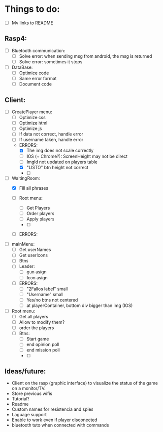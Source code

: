 # Things to do:

- [ ] Mv links to README
## Rasp4:
- [ ] Bluetooth communication:
    - [ ] Solve error: when sending msg from android, the msg is returned
    - [ ] Solve error: sometimes it stops
- [ ] DataBase:
    - [ ] Optimice code
    - [ ] Same error format
    - [ ] Document code

## Client:
- [ ] CreatePlayer menu:
    - [ ] Optimize css
    - [ ] Optimize html
    - [ ] Optimize js
    - [ ] If data not correct, handle error
    - [ ] If username taken, handle error
    - ERRORS:
        - [x] The img does not scale correctly
        - [ ] IOS (+ Chrome?): ScreenHeight may not be direct
        - [ ] ImgId not updated on players table
        - [x] "LISTO" btn height not correct
        - [ ] 
- [ ] WaitingRoom:
    - [x] Fill all phrases
    - [ ] Root menu:
        - [ ] Get Players
        - [ ] Order players
        - [ ] Apply players
        - [ ] 
    - [ ] ERRORS:

        
- [ ] mainMenu:
    - [ ] Get userNames
    - [ ] Get userIcons
    - [ ] Btns
    - [ ] Leader:
        - [ ] gun asign
        - [ ] Icon asign
    - [ ] ERRORS: 
        - [ ] "2Fallos label" small
        - [ ] "Username" small
        - [ ] Yes/no btns not centered
        - [ ] at playerContainer, bottom div bigger than img (IOS)

- [ ] Root menu:
    - [ ] Get all players
    - [ ] Allow to modify them?
    - [ ] order the players
    - [ ] Btns:
        - [ ] Start game
        - [ ] end opinion poll
        - [ ] end mission poll
        - [ ] 











## Ideas/future:
- Client on the rasp (graphic interface) to visualize the status of the game on a monitor/TV.
- Store previous wifis
- Tutorial?
- Readme
- Custom names for resistencia and spies 
- Laguage support
- Enable to work even if player disconected
- bluetooth tuto when connected with commands
